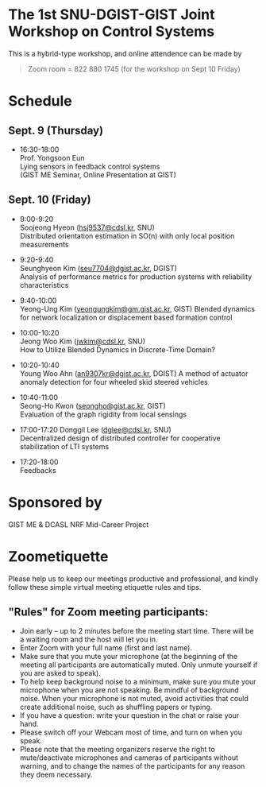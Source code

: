 # The 1st SNU-DGIST-GIST Joint Workshop on Control Systems

This is a hybrid-type workshop, and online attendence can be made by 
> Zoom room = 822 880 1745 (for the workshop on Sept 10 Friday)

# Schedule

## Sept. 9 (Thursday)

- 16:30-18:00  
  Prof. Yongsoon Eun  
  Lying sensors in feedback control systems  
  (GIST ME Seminar, Online Presentation at GIST)
  
## Sept. 10 (Friday)

- 9:00-9:20  
  Soojeong Hyeon (hsj9537@cdsl.kr, SNU)  
  Distributed orientation estimation in SO(n) with only local position measurements
- 9:20-9:40  
  Seunghyeon Kim (seu7704@dgist.ac.kr, DGIST)  
  Analysis of performance metrics for production systems with reliability characteristics
- 9:40-10:00  
  Yeong-Ung Kim (yeongungkim@gm.gist.ac.kr, GIST)
  Blended dynamics for network localization or displacement based formation control
- 10:00-10:20  
  Jeong Woo Kim (jwkim@cdsl.kr, SNU)  
  How to Utilize Blended Dynamics in Discrete-Time Domain?
- 10:20-10:40  
  Young Woo Ahn (an9307kr@dgist.ac.kr, DGIST)
  A method of actuator anomaly detection for four wheeled skid steered vehicles
- 10:40-11:00  
  Seong-Ho Kwon (seongho@gist.ac.kr, GIST)  
  Evaluation of the graph rigidity from local sensings

  
- 17:00-17:20
  Donggil Lee (dglee@cdsl.kr, SNU)  
  Decentralized design of distributed controller for cooperative stabilization of LTI systems
- 17:20-18:00  
  Feedbacks

# Sponsored by 

GIST ME & DCASL NRF Mid-Career Project

# Zoometiquette

Please help us to keep our meetings productive and professional, and kindly follow these simple virtual meeting etiquette rules and tips.

## "Rules" for Zoom meeting participants:
- Join early – up to 2 minutes before the meeting start time. There will be a waiting room and the host will let you in.
- Enter Zoom with your full name (first and last name).
- Make sure that you mute your microphone (at the beginning of the meeting all participants are automatically muted. Only unmute yourself if you are asked to speak).
- To help keep background noise to a minimum, make sure you mute your microphone when you are not speaking. Be mindful of background noise. When your microphone is not muted, avoid activities that could create additional noise, such as shuffling papers or typing.
- If you have a question: write your question in the chat or raise your hand.
- Please switch off your Webcam most of time, and turn on when you speak.
- Please note that the meeting organizers reserve the right to mute/deactivate microphones and cameras of participants without warning, and to change the names of the participants for any reason they deem necessary.


